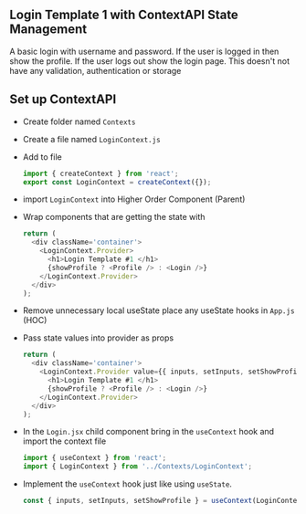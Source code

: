 ## Login Template 1 with ContextAPI State Management

A basic login with username and password. If the user is logged in then show the profile. If the user logs out show the login page. This doesn't not have any validation, authentication or storage


## Set up ContextAPI

- Create folder named `Contexts`
- Create a file named `LoginContext.js`
- Add to file
  ```javascript
  import { createContext } from 'react';
  export const LoginContext = createContext({});
  ```
- import `LoginContext` into Higher Order Component (Parent)
- Wrap components that are getting the state with

  ```javascript
  return (
    <div className='container'>
      <LoginContext.Provider>
        <h1>Login Template #1 </h1>
        {showProfile ? <Profile /> : <Login />}
      </LoginContext.Provider>
    </div>
  );
  ```

- Remove unnecessary local useState place any useState hooks in `App.js` (HOC)
- Pass state values into provider as props
  ```javascript
  return (
    <div className='container'>
      <LoginContext.Provider value={{ inputs, setInputs, setShowProfile }}>
        <h1>Login Template #1 </h1>
        {showProfile ? <Profile /> : <Login />}
      </LoginContext.Provider>
    </div>
  );
  ```
- In the `Login.jsx` child component bring in the `useContext` hook and import the context file
  ```javascript
  import { useContext } from 'react';
  import { LoginContext } from '../Contexts/LoginContext';
  ```
- Implement the `useContext` hook just like using `useState`.

  ```javascript
  const { inputs, setInputs, setShowProfile } = useContext(LoginContext);
  ```
